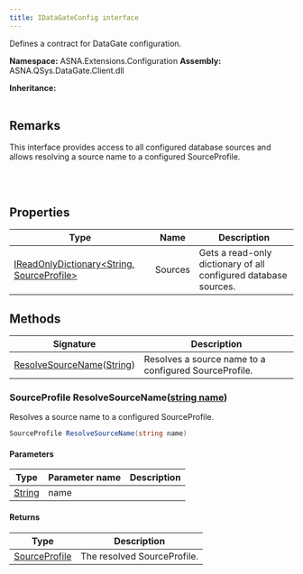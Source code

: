 ```yaml
---
title: IDataGateConfig interface
---
```


Defines a contract for DataGate configuration.

**Namespace:** ASNA.Extensions.Configuration
**Assembly:** ASNA.QSys.DataGate.Client.dll

**Inheritance:** 
<br>
<br>

## Remarks
This interface provides access to all configured database sources and 
allows resolving a source name to a configured SourceProfile.

<br>
<br>

## Properties

| Type | Name | Description
| --- | --- | --- 
| [IReadOnlyDictionary\<String, SourceProfile\>](https://learn.microsoft.com/en-us/dotnet/api/system.collections.generic.ireadonlydictionary-2?view=net-8.0) | Sources | Gets a read-only dictionary of all configured database sources. |

## Methods

| Signature | Description |
| --- | --- |
| [ResolveSourceName](#resolvesourcename-string-)([String](https://docs.microsoft.com/en-us/dotnet/api/system.string)) | Resolves a source name to a configured SourceProfile.

### SourceProfile ResolveSourceName([string name](https://learn.microsoft.com/en-us/dotnet/api/system.string?view=net-8.0))

Resolves a source name to a configured SourceProfile.

```cs
SourceProfile ResolveSourceName(string name)
```

#### Parameters

| Type | Parameter name | Description
| --- | --- | ---
| [String](https://docs.microsoft.com/en-us/dotnet/api/system.string) | name | 

#### Returns

| Type | Description
| --- | ---
| [SourceProfile](/reference/data-gate-providers/source-profile.html) | The resolved SourceProfile.
